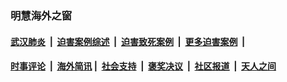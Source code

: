 
### 明慧海外之窗

####  [武汉肺炎](indexes/365.md?t=03180200) &nbsp;|&nbsp;  [迫害案例综述](indexes/328.md?t=03180200) &nbsp;|&nbsp; [迫害致死案例](indexes/277.md?t=03180200)  &nbsp;|&nbsp; [更多迫害案例](indexes/81.md?t=03180200)  &nbsp;|&nbsp; 
####  [时事评论](indexes/19.md?t=03180200) &nbsp;|&nbsp; [海外简讯](indexes/245.md?t=03180200)&nbsp;|&nbsp;  [社会支持](indexes/140.md?t=03180200) &nbsp;|&nbsp; [褒奖决议](indexes/282.md?t=03180200) &nbsp;|&nbsp; [社区报道](indexes/91.md?t=03180200)  &nbsp;|&nbsp; [天人之间](indexes/78.md?t=03180200) 

